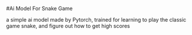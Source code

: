 #Ai Model For Snake Game

a simple ai model made by Pytorch, trained for learning to play the classic game snake, and figure out how to get high scores
